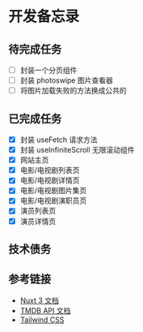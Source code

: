 # 开发备忘录

## 待完成任务

- [ ] 封装一个分页组件
- [ ] 封装 photoswipe 图片查看器
- [ ] 将图片加载失败的方法换成公共的

## 已完成任务

- [x] 封装 useFetch 请求方法
- [x] 封装 useInfiniteScroll 无限滚动组件
- [x] 网站主页
- [x] 电影/电视剧列表页
- [x] 电影/电视剧详情页
- [x] 电影/电视剧图片集页
- [x] 电影/电视剧演职员页
- [x] 演员列表页
- [x] 演员详情页

## 技术债务


## 参考链接

- [Nuxt 3 文档](https://nuxt.com/docs)
- [TMDB API 文档](https://developers.themoviedb.org/3)
- [Tailwind CSS](https://tailwindcss.com/docs)